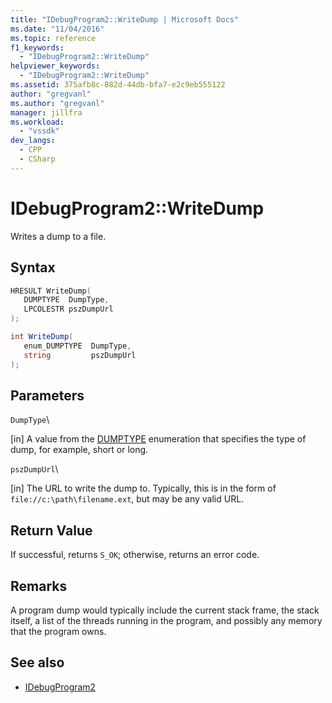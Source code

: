 ```yaml
---
title: "IDebugProgram2::WriteDump | Microsoft Docs"
ms.date: "11/04/2016"
ms.topic: reference
f1_keywords:
  - "IDebugProgram2::WriteDump"
helpviewer_keywords:
  - "IDebugProgram2::WriteDump"
ms.assetid: 375afb8c-882d-44db-bfa7-e2c9eb555122
author: "gregvanl"
ms.author: "gregvanl"
manager: jillfra
ms.workload:
  - "vssdk"
dev_langs:
  - CPP
  - CSharp
---
```

# IDebugProgram2::WriteDump
Writes a dump to a file.

## Syntax

```cpp
HRESULT WriteDump( 
   DUMPTYPE  DumpType,
   LPCOLESTR pszDumpUrl
);
```

```csharp
int WriteDump( 
   enum_DUMPTYPE  DumpType,
   string         pszDumpUrl
);
```

## Parameters
 `DumpType`\

 [in] A value from the [DUMPTYPE](../../../extensibility/debugger/reference/dumptype.md) enumeration that specifies the type of dump, for example, short or long.

 `pszDumpUrl`\

 [in] The URL to write the dump to. Typically, this is in the form of `file://c:\path\filename.ext`, but may be any valid URL.

## Return Value
 If successful, returns `S_OK`; otherwise, returns an error code.

## Remarks
 A program dump would typically include the current stack frame, the stack itself, a list of the threads running in the program, and possibly any memory that the program owns.

## See also
- [IDebugProgram2](../../../extensibility/debugger/reference/idebugprogram2.md)